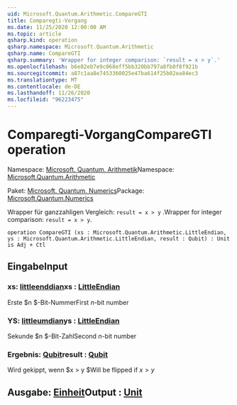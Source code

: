 ```yaml
---
uid: Microsoft.Quantum.Arithmetic.CompareGTI
title: Comparegti-Vorgang
ms.date: 11/25/2020 12:00:00 AM
ms.topic: article
qsharp.kind: operation
qsharp.namespace: Microsoft.Quantum.Arithmetic
qsharp.name: CompareGTI
qsharp.summary: 'Wrapper for integer comparison: `result = x > y`.'
ms.openlocfilehash: b6e82eb7e9c068eff5bb320bb797a8fb0f8f921b
ms.sourcegitcommit: a87c1aa8e7453360025e47ba614f25b02ea84ec3
ms.translationtype: MT
ms.contentlocale: de-DE
ms.lasthandoff: 11/26/2020
ms.locfileid: "96223475"
---
```

# <a name="comparegti-operation"></a><span data-ttu-id="56d51-102">Comparegti-Vorgang</span><span class="sxs-lookup"><span data-stu-id="56d51-102">CompareGTI operation</span></span>

<span data-ttu-id="56d51-103">Namespace: [Microsoft. Quantum. Arithmetik](xref:Microsoft.Quantum.Arithmetic)</span><span class="sxs-lookup"><span data-stu-id="56d51-103">Namespace: [Microsoft.Quantum.Arithmetic](xref:Microsoft.Quantum.Arithmetic)</span></span>

<span data-ttu-id="56d51-104">Paket: [Microsoft. Quantum. Numerics](https://nuget.org/packages/Microsoft.Quantum.Numerics)</span><span class="sxs-lookup"><span data-stu-id="56d51-104">Package: [Microsoft.Quantum.Numerics](https://nuget.org/packages/Microsoft.Quantum.Numerics)</span></span>


<span data-ttu-id="56d51-105">Wrapper für ganzzahligen Vergleich: `result = x > y` .</span><span class="sxs-lookup"><span data-stu-id="56d51-105">Wrapper for integer comparison: `result = x > y`.</span></span>

```qsharp
operation CompareGTI (xs : Microsoft.Quantum.Arithmetic.LittleEndian, ys : Microsoft.Quantum.Arithmetic.LittleEndian, result : Qubit) : Unit is Adj + Ctl
```


## <a name="input"></a><span data-ttu-id="56d51-106">Eingabe</span><span class="sxs-lookup"><span data-stu-id="56d51-106">Input</span></span>

### <a name="xs--littleendian"></a><span data-ttu-id="56d51-107">xs: [littleenddian](xref:Microsoft.Quantum.Arithmetic.LittleEndian)</span><span class="sxs-lookup"><span data-stu-id="56d51-107">xs : [LittleEndian](xref:Microsoft.Quantum.Arithmetic.LittleEndian)</span></span>

<span data-ttu-id="56d51-108">Erste $n $-Bit-Nummer</span><span class="sxs-lookup"><span data-stu-id="56d51-108">First $n$-bit number</span></span>


### <a name="ys--littleendian"></a><span data-ttu-id="56d51-109">YS: [littleumdian](xref:Microsoft.Quantum.Arithmetic.LittleEndian)</span><span class="sxs-lookup"><span data-stu-id="56d51-109">ys : [LittleEndian](xref:Microsoft.Quantum.Arithmetic.LittleEndian)</span></span>

<span data-ttu-id="56d51-110">Sekunde $n $-Bit-Zahl</span><span class="sxs-lookup"><span data-stu-id="56d51-110">Second $n$-bit number</span></span>


### <a name="result--qubit"></a><span data-ttu-id="56d51-111">Ergebnis: [Qubit](xref:microsoft.quantum.lang-ref.qubit)</span><span class="sxs-lookup"><span data-stu-id="56d51-111">result : [Qubit](xref:microsoft.quantum.lang-ref.qubit)</span></span>

<span data-ttu-id="56d51-112">Wird gekippt, wenn $x > y $</span><span class="sxs-lookup"><span data-stu-id="56d51-112">Will be flipped if $x > y$</span></span>



## <a name="output--unit"></a><span data-ttu-id="56d51-113">Ausgabe: [Einheit](xref:microsoft.quantum.lang-ref.unit)</span><span class="sxs-lookup"><span data-stu-id="56d51-113">Output : [Unit](xref:microsoft.quantum.lang-ref.unit)</span></span>

